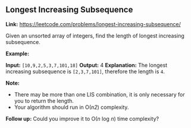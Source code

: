 ## Longest Increasing Subsequence

**Link:** https://leetcode.com/problems/longest-increasing-subsequence/

Given an unsorted array of integers, find the length of longest increasing subsequence.

**Example:**

**Input:** `[10,9,2,5,3,7,101,18]` **Output:** 4 
**Explanation:** The longest increasing subsequence is `[2,3,7,101]`, therefore the length is `4`. 

**Note:**

*   There may be more than one LIS combination, it is only necessary for you to return the length.
*   Your algorithm should run in O(_n2_) complexity.

**Follow up:** Could you improve it to O(_n_ log _n_) time complexity?
